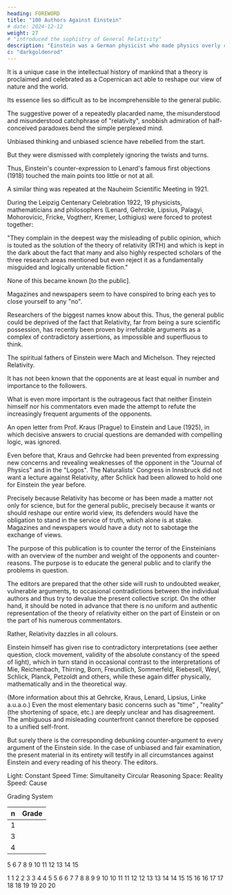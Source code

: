 ```yaml
---
heading: FOREWORD
title: "100 Authors Against Einstein"
# date: 2024-12-12
weight: 27
# "introduced the sophistry of General Relativity"
description: "Einstein was a German physicist who made physics overly complicated by using arbitrary tensors"
c: "darkgoldenrod"
---
```



<!-- , never even if they are valid -->

It is a unique case in the intellectual history of mankind that a theory is proclaimed and celebrated as a Copernican act able to reshape our view of nature and the world.

Its essence lies so difficult as to be incomprehensible to the general public.

<!-- , so that their
popularity hardly seems understandable.  -->

The suggestive power of a repeatedly placarded name, the misunderstood and misunderstood catchphrase of "relativity", snobbish admiration of half-conceived paradoxes bend the simple perplexed mind.

Unbiased thinking and unbiased science have rebelled from the start.

<!-- Have expressed the most important doubts and asked questions.  -->

But they were dismissed with completely ignoring the twists and turns.

Thus, Einstein's counter-expression to Lenard's famous first objections (1918) touched the main
points too little or not at all.

A similar thing was repeated at the Nauheim Scientific Meeting in 1921.

During the Leipzig Centenary Celebration 1922, 19 physicists, mathematicians and philosophers (Lenard, Gehrcke, Lipsius, Palagyi, Mohorovicic, Fricke, Vogtherr, Kremer, Lothigius) were forced to protest together:

"They complain in the deepest way the misleading of public opinion, which is touted as the solution of the theory of relativity (RTH) and which is kept in the dark about the fact that many and also highly respected scholars of the three research areas mentioned but even reject it as a fundamentally misguided and logically untenable fiction."

None of this became known [to the public].

<!-- , which alone would be able to bring the voice of enlightenment and criticism, or at least of doubt, before the hundreds of thousands, -->
Magazines and newspapers seem to have conspired to bring each yes to close yourself to any "no". 

<!-- Unfortunately, the same applies to the attitude of the publishers and recently the same slogan is also followed by broadcasting.  -->

Researchers of the biggest names know about this. Thus, the general public could be deprived of the fact that Relativity, far from being a sure scientific possession, has recently been proven by irrefutable arguments as a complex of contradictory assertions, as impossible and superfluous to think.

The spiritual fathers of Einstein were Mach and Michelson. They rejected Relativity.

It has not been known that the opponents are at least equal in number and importance to the followers.

<!-- [ It seems what is meant here that since - Einstein updated relativity to general relativity - is being
interpreted here that Einstein then rejected special relativity, with RTH being interpreted as special
relativity.] -->

What is even more important is the outrageous fact that neither Einstein himself nor his
commentators even made the attempt to refute the increasingly frequent arguments of the opponents.


An open letter from Prof. Kraus (Prague) to Einstein and Laue (1925), in which decisive answers to
crucial questions are demanded with compelling logic, was ignored.

Even before that, Kraus and Gehrcke had been prevented from expressing new concerns and
revealing weaknesses of the opponent in the "Journal of Physics" and in the "Logos".
The Naturalists' Congress in Innsbruck did not want a lecture against Relativity, after Schlick had been
allowed to hold one for Einstein the year before.

Precisely because Relativity has become or has been made a matter not only for science, but for the
general public, precisely because it wants or should reshape our entire world view, its defenders
would have the obligation to stand in the service of truth, which alone is at stake. Magazines and
newspapers would have a duty not to sabotage the exchange of views.

The purpose of this publication is to counter the terror of the Einsteinians with an overview of the
number and weight of the opponents and counter-reasons. The purpose is to educate the general
public and to clarify the problems in question.

The editors are prepared that the other side will rush to undoubted weaker, vulnerable arguments,
to occasional contradictions between the individual authors and thus try to devalue the present
collective script. On the other hand, it should be noted in advance that there is no uniform and
authentic representation of the theory of relativity either on the part of Einstein or on the part of his numerous commentators.

Rather, Relativity dazzles in all colours.

Einstein himself has given rise to contradictory interpretations (see aether question, clock movement, validity of the absolute constancy of the speed of light), which in turn stand in occasional contrast to the interpretations of Mie, Reichenbach, Thirring, Born, Freundlich, Sommerfeld, Riebesell, Weyl, Schlick, Planck, Petzoldt and others, while these again differ physically, mathematically and in the theoretical way. 

(More information about this at Gehrcke, Kraus, Lenard, Lipsius, Linke a.u.a.o.) Even the most elementary basic concerns such as "time" , "reality" (the shortening of space, etc.) are deeply unclear and has disagreement. The ambiguous and misleading counterfront cannot therefore be opposed to a unified self-front. 

But surely there is the corresponding debunking counter-argument to every argument of the Einstein side. In the case of unbiased and fair examination, the present material in its entirety will testify in all circumstances against Einstein and every reading of his theory. The editors.


Light: Constant Speed
Time: Simultaneity Circular Reasoning
Space: Reality
Speed: Cause



Grading System

n | Grade
--- | ---
1 |
3 |
4 |
5
6
7
8
9
10
11
12
13
14
15


1	1
2	2
3	3
4	4
5	5
6	6
7	7
8	8
9	9
10	10
11	11
12	12
13	13
14	14
15	15
16	16
17	17
18	18
19	19
20	20